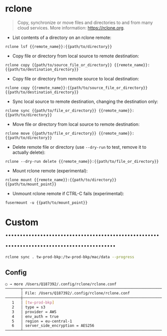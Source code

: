 # rclone

> Copy, synchronize or move files and directories to and from many cloud services.
> More information: <https://rclone.org>.

- List contents of a directory on an rclone remote:

`rclone lsf {{remote_name}}:{{path/to/directory}}`

- Copy file or directory from local source to remote destination:

`rclone copy {{path/to/source_file_or_directory}} {{remote_name}}:{{path/to/destination_directory}}`

- Copy file or directory from remote source to local destination:

`rclone copy {{remote_name}}:{{path/to/source_file_or_directory}} {{path/to/destination_directory}}`

- Sync local source to remote destination, changing the destination only:

`rclone sync {{path/to/file_or_directory}} {{remote_name}}:{{path/to/directory}}`

- Move file or directory from local source to remote destination:

`rclone move {{path/to/file_or_directory}} {{remote_name}}:{{path/to/directory}}`

- Delete remote file or directory (use `--dry-run` to test, remove it to actually delete):

`rclone --dry-run delete {{remote_name}}:{{path/to/file_or_directory}}`

- Mount rclone remote (experimental):

`rclone mount {{remote_name}}:{{path/to/directory}} {{path/to/mount_point}}`

- Unmount rclone remote if CTRL-C fails (experimental):

`fusermount -u {{path/to/mount_point}}`


# Custom ...........................................................................................
```bash
rclone sync . tw-prod-bkp:/tw-prod-bkp/mac/data --progress
```

## Config
```bash
○ → more /Users/Q187392/.config/rclone/rclone.conf
───────┬───────────────────────────────────────────────────────────────────────────────────────────
       │ File: /Users/Q187392/.config/rclone/rclone.conf
───────┼───────────────────────────────────────────────────────────────────────────────────────────
   1   │ [tw-prod-bkp]
   2   │ type = s3
   3   │ provider = AWS
   4   │ env_auth = true
   5   │ region = eu-central-1
   6   │ server_side_encryption = AES256
───────┴───────────────────────────────────────────────────────────────────────────────────────────

```
